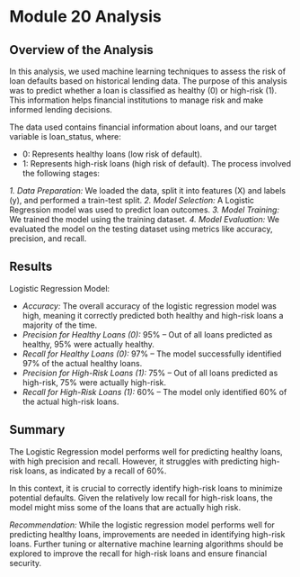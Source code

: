 # Module 20 Analysis

## Overview of the Analysis
In this analysis, we used machine learning techniques to assess the risk of loan defaults based on historical lending data. The purpose of this analysis was to predict whether a loan is classified as healthy (0) or high-risk (1). This information helps financial institutions to manage risk and make informed lending decisions.

The data used contains financial information about loans, and our target variable is loan_status, where:

- 0: Represents healthy loans (low risk of default).
- 1: Represents high-risk loans (high risk of default).
The process involved the following stages:

*1. Data Preparation:* We loaded the data, split it into features (X) and labels (y), and performed a train-test split.
*2. Model Selection:* A Logistic Regression model was used to predict loan outcomes.
*3. Model Training:* We trained the model using the training dataset.
*4. Model Evaluation:* We evaluated the model on the testing dataset using metrics like accuracy, precision, and recall.

## Results
Logistic Regression Model:

- *Accuracy:* The overall accuracy of the logistic regression model was high, meaning it correctly predicted both healthy and high-risk loans a majority of the time.
- *Precision for Healthy Loans (0):* 95% – Out of all loans predicted as healthy, 95% were actually healthy.
- *Recall for Healthy Loans (0):* 97% – The model successfully identified 97% of the actual healthy loans.
- *Precision for High-Risk Loans (1):* 75% – Out of all loans predicted as high-risk, 75% were actually high-risk.
- *Recall for High-Risk Loans (1):* 60% – The model only identified 60% of the actual high-risk loans.

## Summary
The Logistic Regression model performs well for predicting healthy loans, with high precision and recall. However, it struggles with predicting high-risk loans, as indicated by a recall of 60%.

In this context, it is crucial to correctly identify high-risk loans to minimize potential defaults. Given the relatively low recall for high-risk loans, the model might miss some of the loans that are actually high risk.

*Recommendation:* While the logistic regression model performs well for predicting healthy loans, improvements are needed in identifying high-risk loans. Further tuning or alternative machine learning algorithms should be explored to improve the recall for high-risk loans and ensure financial security.
